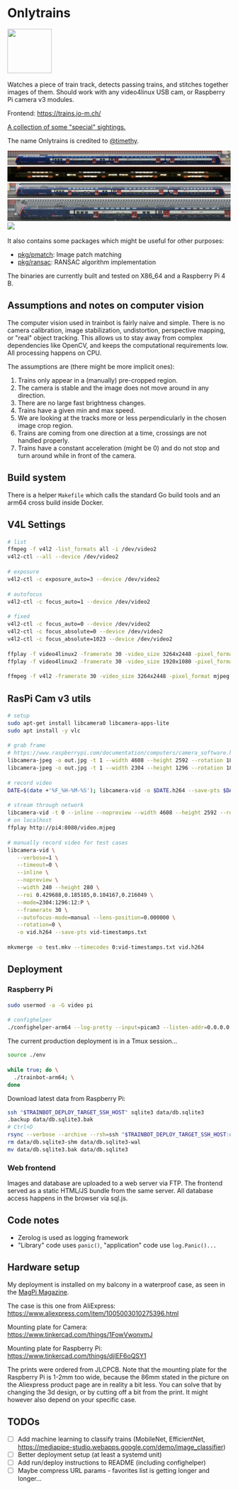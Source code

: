# Onlytrains

<img src="frontend/src/assets/logo-day.svg" height="100" width="100">

Watches a piece of train track, detects passing trains, and stitches together images of them.
Should work with any video4linux USB cam, or Raspberry Pi camera v3 modules.

Frontend: <https://trains.jo-m.ch/>

[A collection of some "special" sightings.](https://trains.jo-m.ch/#/trains/list?filter=%257B%2522where%2522%253A%257B%2522favs%2522%253A%2522id%2520IN%2520(577%252C2405%252C2320%252C2193%252C1342%252C1039%252C343%252C407%252C350%252C307%252C1724%252C887%252C2485%252C3002%252C2950%252C2949%252C2896%252C2870%252C2853%252C2839%252C2827%252C2815%252C2802%252C3403%252C3224%252C3008%252C2766%252C2483%252C3410%252C3425%252C3424%252C3592%252C3576%252C3986%252C3715%252C2462%252C3846%252C3903%252C3981%252C3999%252C3971%252C4045%252C4160%252C4051%252C4362%252C4300%252C4504%252C4484%252C4456%252C4669%252C4794%252C4792%252C4790%252C4796%252C4797%252C4801%252C4813%252C4814%252C4815%252C4816%252C4818%252C4820%252C4827%252C4829%252C4831%252C4841%252C4840%252C4839%252C4876%252C4874%252C4873%252C4855%252C4844%252C4894%252C4890%252C4889%252C4883%252C4882%252C5058%252C5045%252C5272%252C5257%252C5241%252C5148%252C5146%252C4823%252C5437%252C2754%252C3770%252C3768%252C4025%252C4158%252C4426%252C4430%252C5325%252C5401%252C6124%252C6567%252C6560%252C6553%252C5972%252C5535%252C5700%252C6786%252C7232%252C8332%252C8334%252C8137%252C7911%252C8532%252C8518%252C8496%252C8415%252C7956%252C7939%252C7136%252C7000%252C7001%252C9328%252C9321%252C9286%252C9281%252C9213%252C9207%252C9188%252C9649%252C9648%252C9621%252C9614%252C9584%252C9529%252C9528%252C9450%252C9422%252C9268%252C9231%252C9179%252C9175%252C8786%252C8588%252C11529%252C11420%252C11406%252C11224%252C11292%252C11223%252C11199%252C11101%252C11094%252C11027%252C11014%252C10773%252C10626%252C10349%252C10333%252C9846%252C9866%252C9814%252C12424%252C12345%252C12324%252C12216%252C12219%252C12221%252C12226%252C12235%252C12556%252C13024%252C12607%252C13267%252C13989%252C13988%252C13979%252C13914%252C13909%252C13896%252C13886%252C13728%252C13513%252C13507%252C13461%252C12410%252C12331%252C14193%252C14184%252C14213%252C14252%252C14336%252C14362%252C14373%252C13420%252C3643%252C13489%252C13460%252C13499%252C15347%252C15276%252C15263%252C15201%252C15068%252C15033%252C14985%252C14809%252C14821%252C14702%252C15443%252C15435%252C15414%252C15374%252C17103%252C17089%252C17088%252C17087%252C17084%252C17063%252C17058%252C17054%252C16954%252C16952%252C16896%252C16895%252C16890%252C16878%252C16876%252C16864%252C16856%252C16838%252C16690%252C16644%252C16388%252C16386%252C16296%252C16283%252C16282%252C16269%252C16255%252C16239%252C16152%252C16127%252C16113%252C16100%252C16086%252C16072%252C16053%252C15923%252C15885%252C15879%252C15877%252C15874%252C15783%252C15691%252C15673%252C15615%252C15577%252C15564%252C18079%252C14479%252C138%252C11810%252C18090%252C17983%252C17974%252C17962%252C17956%252C17860%252C17581%252C17536%252C17472%252C17471%252C17468%252C17305%252C17252%252C17211%252C17190%252C18288%252C18599%252C18538)%2522%257D%257D)

The name Onlytrains is credited to [@timethy](https://github.com/timethy).

[<img src="internal/pkg/stitch/testdata/set0/day.jpg">](internal/pkg/stitch/testdata/set0/day.jpg)
[<img src="internal/pkg/stitch/testdata/set0/night.jpg">](internal/pkg/stitch/testdata/set0/night.jpg)
[<img src="internal/pkg/stitch/testdata/set0/rain.jpg">](internal/pkg/stitch/testdata/set0/rain.jpg)
[<img src="internal/pkg/stitch/testdata/set0/snow.jpg">](internal/pkg/stitch/testdata/set0/snow.jpg)
[<img src="demo.gif">](demo.gif)

It also contains some packages which might be useful for other purposes:

* [pkg/pmatch](pkg/pmatch): Image patch matching
* [pkg/ransac](pkg/ransac): RANSAC algorithm implementation

The binaries are currently built and tested on X86_64 and a Raspberry Pi 4 B.

## Assumptions and notes on computer vision

The computer vision used in trainbot is fairly naive and simple.
There is no camera calibration, image stabilization, undistortion, perspective mapping, or "real" object tracking.
This allows us to stay away from complex dependencies like OpenCV, and keeps the computational requirements low.
All processing happens on CPU.

The assumptions are (there might be more implicit ones):

1. Trains only appear in a (manually) pre-cropped region.
1. The camera is stable and the image does not move around in any direction.
1. There are no large fast brightness changes.
1. Trains have a given min and max speed.
1. We are looking at the tracks more or less perpendicularly in the chosen image crop region.
1. Trains are coming from one direction at a time, crossings are not handled properly.
1. Trains have a constant acceleration (might be 0) and do not stop and turn around while in front of the camera.

## Build system

There is a helper `Makefile` which calls the standard Go build tools and an arm64 cross build inside Docker.

## V4L Settings

```bash
# list
ffmpeg -f v4l2 -list_formats all -i /dev/video2
v4l2-ctl --all --device /dev/video2

# exposure
v4l2-ctl -c exposure_auto=3 --device /dev/video2

# autofocus
v4l2-ctl -c focus_auto=1 --device /dev/video2

# fixed
v4l2-ctl -c focus_auto=0 --device /dev/video2
v4l2-ctl -c focus_absolute=0 --device /dev/video2
v4l2-ctl -c focus_absolute=1023 --device /dev/video2

ffplay -f video4linux2 -framerate 30 -video_size 3264x2448 -pixel_format mjpeg /dev/video2
ffplay -f video4linux2 -framerate 30 -video_size 1920x1080 -pixel_format mjpeg /dev/video2

ffmpeg -f v4l2 -framerate 30 -video_size 3264x2448 -pixel_format mjpeg -i /dev/video2 output.avi
```

## RasPi Cam v3 utils

```bash
# setup
sudo apt-get install libcamera0 libcamera-apps-lite
sudo apt install -y vlc

# grab frame
# https://www.raspberrypi.com/documentation/computers/camera_software.html#libcamera-and-libcamera-apps
libcamera-jpeg -o out.jpg -t 1 --width 4608 --height 2592 --rotation 180 --autofocus-mode=manual --lens-position=2
libcamera-jpeg -o out.jpg -t 1 --width 2304 --height 1296 --rotation 180 --autofocus-mode=manual --lens-position=4.5 --roi 0.25,0.5,0.5,0.5

# record video
DATE=$(date +'%F_%H-%M-%S'); libcamera-vid -o $DATE.h264 --save-pts $DATE.txt --width 1080 --height 720 --rotation 180 --autofocus-mode=manual --lens-position=0 -t 0

# stream through network
libcamera-vid -t 0 --inline --nopreview --width 4608 --height 2592 --rotation 180 --codec mjpeg --framerate 5 --listen -o tcp://0.0.0.0:8080 --autofocus-mode=manual --lens-position=0 --roi 0.25,0.5,0.5,0.5
# on localhost
ffplay http://pi4:8080/video.mjpeg

# manually record video for test cases
libcamera-vid \
   --verbose=1 \
   --timeout=0 \
   --inline \
   --nopreview \
   --width 240 --height 280 \
   --roi 0.429688,0.185185,0.104167,0.216049 \
   --mode=2304:1296:12:P \
   --framerate 30 \
   --autofocus-mode=manual --lens-position=0.000000 \
   --rotation=0 \
   -o vid.h264 --save-pts vid-timestamps.txt

mkvmerge -o test.mkv --timecodes 0:vid-timestamps.txt vid.h264
```

## Deployment

### Raspberry Pi

```bash
sudo usermod -a -G video pi

# confighelper
./confighelper-arm64 --log-pretty --input=picam3 --listen-addr=0.0.0.0:8080
```

The current production deployment is in a Tmux session...

```bash
source ./env

while true; do \
  ./trainbot-arm64; \
done
```

Download latest data from Raspberry Pi:

```bash
ssh "$TRAINBOT_DEPLOY_TARGET_SSH_HOST" sqlite3 data/db.sqlite3
.backup data/db.sqlite3.bak
# Ctrl+D
rsync --verbose --archive --rsh=ssh "$TRAINBOT_DEPLOY_TARGET_SSH_HOST:data/" data/
rm data/db.sqlite3-shm data/db.sqlite3-wal
mv data/db.sqlite3.bak data/db.sqlite3
```

### Web frontend

Images and database are uploaded to a web server via FTP.
The frontend served as a static HTML/JS bundle from the same server.
All database access happens in the browser via sql.js.

## Code notes

* Zerolog is used as logging framework
* "Library" code uses `panic()`, "application" code use `log.Panic()...`

## Hardware setup

My deployment is installed on my balcony in a waterproof case, as seen in the [MagPi Magazine](https://magpi.raspberrypi.com/issues/131).

The case is this one from AliExpress: https://www.aliexpress.com/item/1005003010275396.html

Mounting plate for Camera: https://www.tinkercad.com/things/1FowVwonymJ

Mounting plate for Raspberry Pi: https://www.tinkercad.com/things/djlEF6oQSY1

The prints were ordered from JLCPCB.
Note that the mounting plate for the Raspberry Pi is 1-2mm too wide, because the 86mm stated in the picture on the Aliexpress product page are in reality a bit less. You can solve that by changing the 3d design, or by cutting off a bit from the print. It might however also depend on your specific case.

## TODOs

- [ ] Add machine learning to classify trains (MobileNet, EfficientNet, https://mediapipe-studio.webapps.google.com/demo/image_classifier)
- [ ] Better deployment setup (at least a systemd unit)
- [ ] Add run/deploy instructions to README (including confighelper)
- [ ] Maybe compress URL params - favorites list is getting longer and longer...
